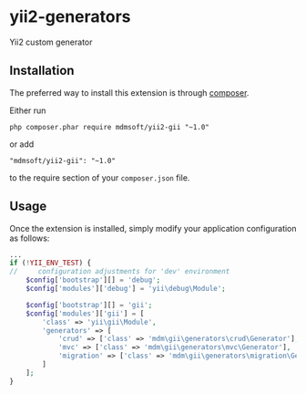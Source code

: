 yii2-generators
===============

Yii2 custom generator

Installation
------------

The preferred way to install this extension is through [composer](http://getcomposer.org/download/).

Either run

```
php composer.phar require mdmsoft/yii2-gii "~1.0"
```

or add

```
"mdmsoft/yii2-gii": "~1.0"
```

to the require section of your `composer.json` file.

Usage
-----

Once the extension is installed, simply modify your application configuration as follows:

```php
...
if (!YII_ENV_TEST) {
//     configuration adjustments for 'dev' environment
    $config['bootstrap'][] = 'debug';
    $config['modules']['debug'] = 'yii\debug\Module';

    $config['bootstrap'][] = 'gii';
    $config['modules']['gii'] = [
        'class' => 'yii\gii\Module',
        'generators' => [
            'crud' => ['class' => 'mdm\gii\generators\crud\Generator'],
            'mvc' => ['class' => 'mdm\gii\generators\mvc\Generator'],
            'migration' => ['class' => 'mdm\gii\generators\migration\Generator'],
        ]
    ];
}

```
